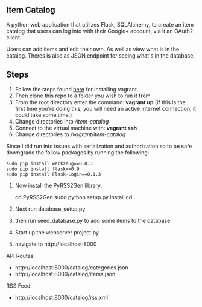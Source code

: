 Item Catalog
------------

A python web application that utilizes Flask, SQLAlchemy, to create an
item catalog that users can log into with their Google+ account, via
it an OAuth2 client.

Users can add items and edit their own. As well as view what is in the
catalog. Theres is also as JSON endpoint for seeing what's in the database.

Steps
-----

1. Follow the steps found [here](https://www.udacity.com/wiki/ud197/install-vagrant) for installing vagrant.
1. Then clone this repo to a folder you wish to run it from
1. From the root directory enter the command: __vagrant up__ (If this is the first time you're doing this, you will need an active internet connection, it could take some time.)
1. Change directories into */item-catalog*
1. Connect to the virtual machine with: __vagrant ssh__
1. Change directories to */vagrant/item-catalog*

Since I did run into issues with serialization and authorization so to be safe
downgrade the follow packages by running the following:

    sudo pip install werkzeug==0.8.3
    sudo pip install flask==0.9
    sudo pip install Flask-Login==0.1.3

1. Now install the PyRSS2Gen library:
    
    cd PyRSS2Gen
    sudo python setup.py install
    cd ..

1. Next run database_setup.py
1. then run seed_database.py to add some items to the database
1. Start up the webserver project.py
1. navigate to http://localhost:8000

API Routes:
* http://localhost:8000/catalog/categories.json
* http://localhost:8000/catalog/items.json

RSS Feed:
* http://localhost:8000/catalog/rss.xml

